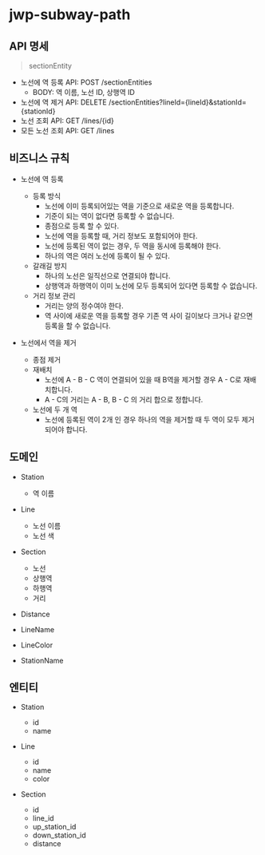 # jwp-subway-path

## API 명세

> sectionEntity
- 노선에 역 등록 API: POST /sectionEntities
  - BODY: 역 이름, 노선 ID, 상행역 ID
- 노선에 역 제거 API: DELETE /sectionEntities?lineId={lineId}&stationId={stationId}
- 노선 조회 API: GET /lines/{id}
- 모든 노선 조회 API: GET /lines

## 비즈니스 규칙

- 노선에 역 등록
  - 등록 방식
    - 노선에 이미 등록되어있는 역을 기준으로 새로운 역을 등록합니다.
    - 기준이 되는 역이 없다면 등록할 수 없습니다.
    - 종점으로 등록 할 수 있다.
    - 노선에 역을 등록할 때, 거리 정보도 포함되어야 한다.
    - 노선에 등록된 역이 없는 경우, 두 역을 동시에 등록해야 한다.
    - 하나의 역은 여러 노선에 등록이 될 수 있다.
  - 갈래길 방지
    - 하나의 노선은 일직선으로 연결되야 합니다.
    - 상행역과 하행역이 이미 노선에 모두 등록되어 있다면 등록할 수 없습니다.
  - 거리 정보 관리
    - 거리는 양의 정수여야 한다.
    - 역 사이에 새로운 역을 등록할 경우 기존 역 사이 길이보다 크거나 같으면 등록을 할 수 없습니다.

- 노선에서 역을 제거
  - 종점 제거
  - 재배치
    - 노선에 A - B - C 역이 연결되어 있을 때 B역을 제거할 경우 A - C로 재배치합니다.
    - A - C의 거리는 A - B, B - C 의 거리 합으로 정합니다.
  - 노선에 두 개 역
    - 노선에 등록된 역이 2개 인 경우 하나의 역을 제거할 때 두 역이 모두 제거되어야 합니다.

## 도메인 
- Station
  - 역 이름

- Line
  - 노선 이름
  - 노선 색

- Section
  - 노선
  - 상행역
  - 하행역
  - 거리

- Distance
- LineName
- LineColor
- StationName

## 엔티티
- Station
  - id
  - name

- Line
  - id
  - name
  - color

- Section
  - id
  - line_id
  - up_station_id
  - down_station_id
  - distance
